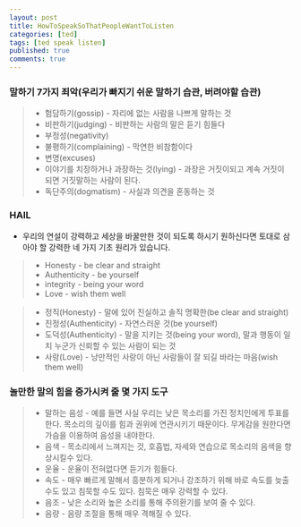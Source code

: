 ```yaml
---
layout: post
title: HowToSpeakSoThatPeopleWantToListen
categories: [ted]
tags: [ted speak listen]
published: true
comments: true
---
```


### 말하기 7가지 죄악(우리가 빠지기 쉬운 말하기 습관, 버려야할 습관)
> - 험담하기(gossip) - 자리에 없는 사람을 나쁘게 말하는 것 
> - 비판하기(judging) - 비판하는 사람의 말은 듣기 힘들다
> - 부정성(negativity)
> - 불평하기(complaining) - 막연한 비참함이다 
> - 변명(excuses) 
> - 이야기를 치장하거나 과장하는 것(lying) - 과장은 거짓이되고 계속 거짓이 되면 거짓말하는 사람이 된다. 
> - 독단주의(dogmatism) - 사실과 의견을 혼동하는 것 


### HAIL
- 우리의 연설이 강력하고 세상을 바꿀만한 것이 되도록 하시기 원하신다면 토대로 삼아야 할 강력한 네 가지 기초 원리가 있습니다.

> - Honesty - be clear and straight
> - Authenticity - be yourself 
> - integrity - being your word  
> - Love - wish them well 

> - 정직(Honesty) - 말에 있어 진실하고 솔직 명확한(be clear and straight) 
> - 진정성(Authenticity) - 자연스러운 것(be yourself)
> - 도덕성(Authenticity) - 말을 지키는 것(being your word), 말과 행동이 일치 누군가 신뢰할 수 있는 사람이 되는 것
> - 사랑(Love) - 낭만적인 사랑이 아닌 사람들이 잘 되길 바라는 마음(wish them well)

### 놀만한 말의 힘을 증가시켜 줄 몇 가지 도구
> - 말하는 음성 - 예를 들면 사실 우리는 낮은 목소리를 가진 정치인에게 투표를 한다. 목소리의 깊이를 힘과 권위에 연관시키기 때문이다. 무게감을 원한다면 가슴을 이용하여 음성을 내야한다.
> - 음색 - 목소리에서 느껴지는 것, 호흡법, 자세와 연습으로 목소리의 음색을 향상시킬수 있다.
> - 운율 - 운율이 전혀없다면 듣기가 힘들다. 
> - 속도 - 매우 빠르게 말해서 흥분하게 되거나 강조하기 위해 바로 속도를 늦출 수도 있고 침묵할 수도 있다. 침묵은 매우 강력할 수 있다.
> - 음조 - 낮은 소리와 높은 소리를 통해 주의환기를 보여 줄 수 있다.
> - 음량 - 음량 조절을 통해 매우 격해질 수 있다.
